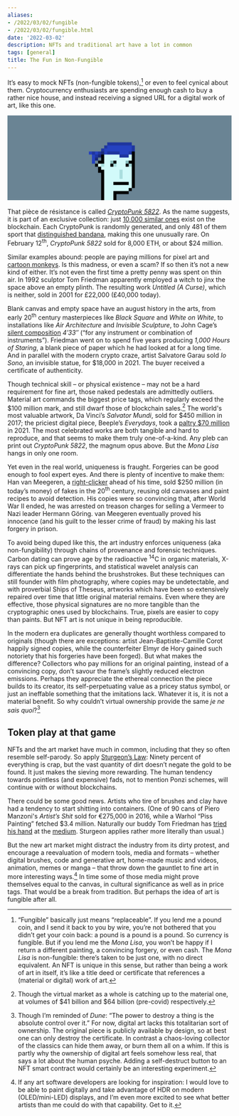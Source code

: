 ```yaml
---
aliases:
- /2022/03/02/fungible
- /2022/03/02/fungible.html
date: '2022-03-02'
description: NFTs and traditional art have a lot in common
tags: [general]
title: The Fun in Non-Fungible
---
```


It’s easy to mock NFTs (non-fungible tokens),[^1] or even to feel cynical about them. Cryptocurrency enthusiasts are spending enough cash to buy a rather nice house, and instead receiving a signed URL for a digital work of art, like this one.

<div class="fill">
  <img src="/assets/nft.png" />
</div>

That pièce de résistance is called _[CryptoPunk 5822](https://www.larvalabs.com/cryptopunks/details/5822)_. As the name suggests, it is part of an exclusive collection: just [10,000 similar ones](https://www.larvalabs.com/cryptopunks) exist on the blockchain. Each CryptoPunk is randomly generated, and only 481 of them sport that [distinguished bandana](https://www.larvalabs.com/cryptopunks/search?query=%22Bandana%22), making this one unusually rare. On February 12<sup>th</sup>, _CryptoPunk 5822_ sold for 8,000 ETH, or about $24 million.

Similar examples abound: people are paying millions for pixel art and [cartoon monkeys](https://en.wikipedia.org/wiki/Bored_Ape). Is this madness, or even a scam? If so then it’s not a new kind of either. It’s not even the first time a pretty penny was spent on thin air. In 1992 sculptor Tom Friedman apparently employed a witch to jinx the space above an empty plinth. The resulting work _Untitled (A Curse)_, which is neither, sold in 2001 for £22,000 (£40,000 today).

Blank canvas and empty space have an august history in the arts, from early 20<sup>th</sup> century masterpieces like _Black Square_ and _White on White_, to installations like _Air Architecture_ and _Invisible Sculpture_, to John Cage’s [silent composition](https://en.wikipedia.org/wiki/List_of_silent_musical_compositions) _4′33″_ (“for any instrument or combination of instruments”). Friedman went on to spend five years producing _1,000 Hours of Staring_, a blank piece of paper which he had looked at for a long time. And in parallel with the modern crypto craze, artist Salvatore Garau sold _Io Sono_, an invisible statue, for $18,000 in 2021. The buyer received a certificate of authenticity.

Though technical skill – or physical existence – may not be a hard requirement for fine art, those naked pedestals are admittedly outliers. Material art commands the biggest price tags, which regularly exceed the $100 million mark, and still dwarf those of blockchain sales.[^2] The world's most valuable artwork, Da Vinci’s _Salvator Mundi_, sold for $450 million in 2017; the priciest digital piece, Beeple’s _Everydays_, took a [paltry $70 million](https://onlineonly.christies.com/s/beeple-first-5000-days/beeple-b-1981-1/112924) in 2021. The most celebrated works are both tangible and hard to reproduce, and that seems to make them truly one-of-a-kind. Any pleb can print out _CryptoPunk 5822_, the magnum opus above. But the _Mona Lisa_ hangs in only one room.

Yet even in the real world, uniqueness is fraught. Forgeries can be good enough to fool expert eyes. And there is plenty of incentive to make them: Han van Meegeren, a [right-clicker](https://www.vice.com/en/article/5dgzed/what-the-hell-is-right-clicker-mentality) ahead of his time, sold $250 million (in today’s money) of fakes in the 20<sup>th</sup> century, reusing old canvases and paint recipes to avoid detection. His copies were so convincing that, after World War II ended, he was arrested on treason charges for selling a Vermeer to Nazi leader Hermann Göring. van Meegeren eventually proved his innocence (and his guilt to the lesser crime of fraud) by making his last forgery in prison.

To avoid being duped like this, the art industry enforces uniqueness (aka non-fungibility) through chains of provenance and forensic techniques. Carbon dating can prove age by the radioactive <sup>14</sup>C in organic materials, X-rays can pick up fingerprints, and statistical wavelet analysis can differentiate the hands behind the brushstrokes. But these techniques can still founder with film photography, where copies may be undetectable, and with proverbial Ships of Theseus, artworks which have been so extensively repaired over time that little original material remains. Even where they are effective, those physical signatures are no more tangible than the cryptographic ones used by blockchains. True, pixels are easier to copy than paints. But NFT art is not unique in being reproducible.

In the modern era duplicates are generally thought worthless compared to originals (though there are exceptions: artist Jean-Baptiste-Camille Corot happily signed copies, while the counterfeiter Elmyr de Hory gained such notoriety that his forgeries have been forged). But what makes the difference? Collectors who pay millions for an original painting, instead of a convincing copy, don’t savour the frame’s slightly reduced electron emissions. Perhaps they appreciate the ethereal connection the piece builds to its creator, its self-perpetuating value as a pricey status symbol, or just an ineffable something that the imitations lack. Whatever it is, it is not a material benefit. So why couldn’t virtual ownership provide the same _je ne sais quoi_?[^3]


## Token play at that game

NFTs and the art market have much in common, including that they so often resemble self-parody. So apply [Sturgeon’s Law](https://tvtropes.org/pmwiki/pmwiki.php/Main/SturgeonsLaw): Ninety percent of everything is crap, but the vast quantity of dirt doesn’t negate the gold to be found. It just makes the sieving more rewarding. The human tendency towards pointless (and expensive) fads, not to mention Ponzi schemes, will continue with or without blockchains.

There could be some good news. Artists who tire of brushes and clay have had a tendency to start shitting into containers. (One of 90 cans of Piero Manzoni's _Artist’s Shit_ sold for €275,000 in 2016, while a Warhol “Piss Painting” fetched $3.4 million. Naturally our buddy Tom Friedman has [tried his hand](https://www.mutualart.com/Artwork/Untitled/B9FB7FB7BAE50448) at the [medium](https://www.christies.com/en/lot/lot-4955736). Sturgeon applies rather more literally than usual.)

But the new art market might distract the industry from its dirty protest, and encourage a reevaluation of modern tools, media and formats – whether digital brushes, code and generative art, home-made music and videos, animation, memes or manga – that throw down the gauntlet to fine art in more interesting ways.[^4] In time some of those media might prove themselves equal to the canvas, in cultural significance as well as in price tags. That would be a break from tradition. But perhaps the idea of art is fungible after all.

[^1]:
     “Fungible” basically just means “replaceable”. If you lend me a pound coin, and I send it back to you by wire, you’re not bothered that you didn’t get your coin back: a pound is a pound is a pound. So currency is fungible. But if you lend me the _Mona Lisa_, you won’t be happy if I return a different painting, a convincing forgery, or even cash. The _Mona Lisa_ is non-fungible: there’s taken to be just one, with no direct equivalent. An NFT is unique in this sense, but rather than being a work of art in itself, it’s like a title deed or certificate that references a (material or digital) work of art.

[^2]:
     Though the virtual market as a whole is catching up to the material one, at volumes of $41 billion and $64 billion (pre-covid) respectively.

[^3]:
     Though I’m reminded of _Dune_: “The power to destroy a thing is the absolute control over it.” For now, digital art lacks this totalitarian sort of ownership. The original piece is publicly available by design, so at best one can only destroy the certificate. In contrast a chaos-loving collector of the classics can hide them away, or burn them all on a whim. If this is partly why the ownership of digital art feels somehow less real, that says a lot about the human psyche. Adding a self-destruct button to an NFT smart contract would certainly be an interesting experiment.

[^4]:
     If any art software developers are looking for inspiration: I would love to be able to paint digitally and take advantage of HDR on modern (OLED/mini-LED) displays, and I’m even more excited to see what better artists than me could do with that capability. Get to it.
